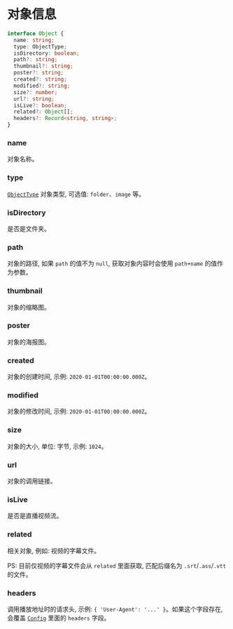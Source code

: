 # 对象信息

```typescript
interface Object {
  name: string;
  type: ObjectType;
  isDirectory: boolean;
  path?: string;
  thumbnail?: string;
  poster?: string;
  created?: string;
  modified?: string;
  size?: number;
  url?: string;
  isLive?: boolean;
  related?: Object[];
  headers?: Record<string, string>;
}
```

### name

对象名称。

### type

[`ObjectType`](./object-type.md) 对象类型, 可选值: `folder`、`image` 等。

### isDirectory

是否是文件夹。

### path

对象的路径, 如果 `path` 的值不为 `null`, 获取对象内容时会使用 `path+name` 的值作为参数。

### thumbnail

对象的缩略图。

### poster

对象的海报图。

### created

对象的创建时间, 示例: `2020-01-01T00:00:00.000Z`。

### modified

对象的修改时间, 示例: `2020-01-01T00:00:00.000Z`。

### size

对象的大小, 单位: 字节, 示例: `1024`。

### url

对象的调用链接。

### isLive

是否是直播视频流。

### related

相关对象, 例如: 视频的字幕文件。

PS: 目前仅视频的字幕文件会从 `related` 里面获取, 匹配后缀名为 `.srt`/`.ass`/`.vtt` 的文件。

### headers

调用播放地址时的请求头, 示例: `{ 'User-Agent': '...' }`。如果这个字段存在, 会覆盖 [`Config`](./config.md) 里面的 `headers` 字段。
